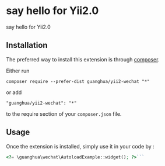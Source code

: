 say hello for Yii2.0
====================
say hello for Yii2.0

Installation
------------

The preferred way to install this extension is through [composer](http://getcomposer.org/download/).

Either run

```
composer require --prefer-dist guanghua/yii2-wechat "*"
```

or add

```
"guanghua/yii2-wechat": "*"
```

to the require section of your `composer.json` file.


Usage
-----

Once the extension is installed, simply use it in your code by  :

```php
<?= \guanghua\wechat\AutoloadExample::widget(); ?>```